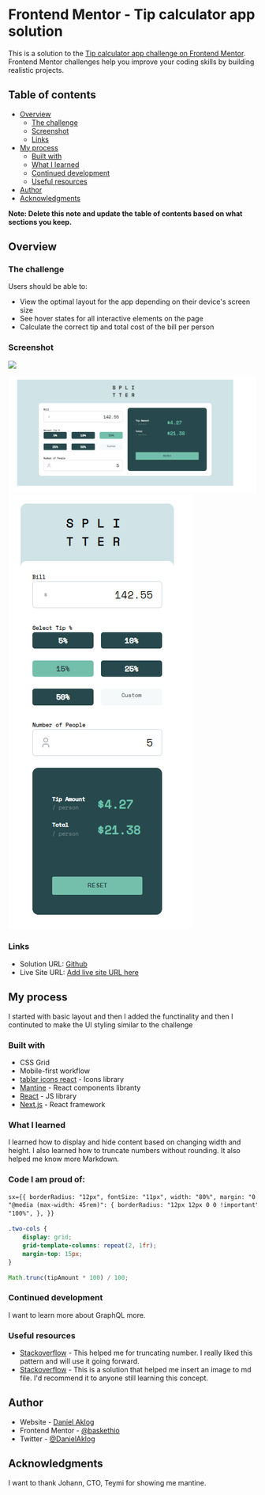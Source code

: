 # Frontend Mentor - Tip calculator app solution

This is a solution to the [Tip calculator app challenge on Frontend Mentor](https://www.frontendmentor.io/challenges/tip-calculator-app-ugJNGbJUX). Frontend Mentor challenges help you improve your coding skills by building realistic projects.

## Table of contents

- [Overview](#overview)
  - [The challenge](#the-challenge)
  - [Screenshot](#screenshot)
  - [Links](#links)
- [My process](#my-process)
  - [Built with](#built-with)
  - [What I learned](#what-i-learned)
  - [Continued development](#continued-development)
  - [Useful resources](#useful-resources)
- [Author](#author)
- [Acknowledgments](#acknowledgments)

**Note: Delete this note and update the table of contents based on what sections you keep.**

## Overview

### The challenge

Users should be able to:

- View the optimal layout for the app depending on their device's screen size
- See hover states for all interactive elements on the page
- Calculate the correct tip and total cost of the bill per person

### Screenshot

![](./screenshot.jpg)

![Screenshoot Desktop](./challenge.png)
![Screenshoot Mobile](./challenge1.png)

### Links

- Solution URL: [Github](https://github.com/baskethio/tip-calculator-app)
- Live Site URL: [Add live site URL here](https://baskethio.github.io/tip-calculator-app/)

## My process

I started with basic layout and then I added the functinality and then I continuted to make the UI styling similar to the challenge

### Built with

- CSS Grid
- Mobile-first workflow
- [tablar icons react](https://tabler-icons-react.vercel.app) - Icons library
- [Mantine](https://mantine.dev) - React components libranty
- [React](https://reactjs.org/) - JS library
- [Next.js](https://nextjs.org/) - React framework

### What I learned

I learned how to display and hide content based on changing width and height. I also learned how to truncate numbers without rounding. It also helped me know more Markdown.

### Code I am proud of:

```html
sx={{ borderRadius: "12px", fontSize: "11px", width: "80%", margin: "0 auto",
"@media (max-width: 45rem)": { borderRadius: "12px 12px 0 0 !important", width:
"100%", }, }}
```

```css
.two-cols {
	display: grid;
	grid-template-columns: repeat(2, 1fr);
	margin-top: 15px;
}
```

```js
Math.trunc(tipAmount * 100) / 100;
```

### Continued development

I want to learn more about GraphQL more.

### Useful resources

- [Stackoverflow](https://stackoverflow.com/questions/4187146/truncate-number-to-two-decimal-places-without-rounding) - This helped me for truncating number. I really liked this pattern and will use it going forward.
- [Stackoverflow](https://stackoverflow.com/questions/14494747/how-to-add-images-to-readme-md-on-github) - This is a solution that helped me insert an image to md file. I'd recommend it to anyone still learning this concept.

## Author

- Website - [Daniel Aklog](https://www.ethioden.com)
- Frontend Mentor - [@baskethio](https://www.frontendmentor.io/profile/baskethio)
- Twitter - [@DanielAklog](https://twitter.com/danielaklog)

## Acknowledgments

I want to thank Johann, CTO, Teymi for showing me mantine.

